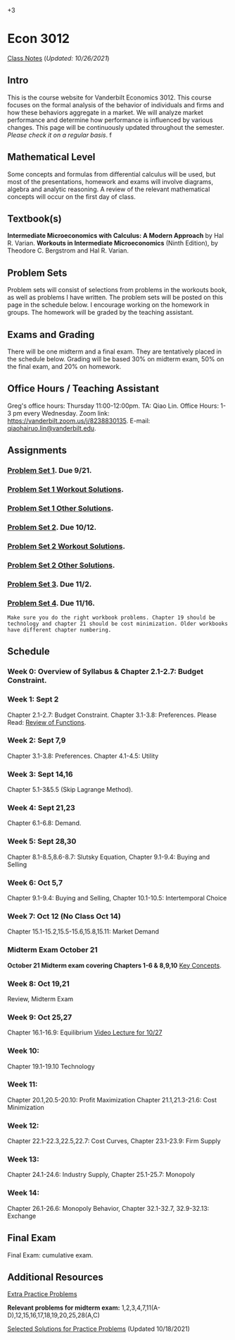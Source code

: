 +3

# Econ 3012

[Class Notes](../files/3010/3012Notes.pdf) (*Updated: 10/26/2021*)

## Intro

This is the course website for Vanderbilt Economics 3012. This course focuses on the formal analysis of the behavior of individuals and firms and how these behaviors aggregate in a market. We will analyze market performance and determine how performance is influenced by various changes. This page will be continuously updated throughout the semester. *Please check it on a regular basis*.
f
## Mathematical Level

Some concepts and formulas from differential calculus will be used, but most of the presentations, homework and exams will involve diagrams, algebra and analytic reasoning. A review of the relevant mathematical concepts will occur on the first day of class.

## Textbook(s)

**Intermediate Microeconomics with Calculus: A Modern Approach** by Hal R. Varian. **Workouts in Intermediate Microeconomics** (Ninth Edition), by Theodore C. Bergstrom and Hal R. Varian.

## Problem Sets

Problem sets will consist of selections from problems in the workouts book, as well as problems I have written. The problem sets will be posted on this page in the schedule below. I encourage working on the homework in groups. The homework will be graded by the teaching assistant.

## Exams and Grading

There will be one midterm and a final exam. They are tentatively placed in the schedule below. Grading will be based 30% on midterm exam, 50% on the final exam, and 20% on homework.

## Office Hours / Teaching Assistant

Greg's office hours: Thursday 11:00-12:00pm. TA: Qiao Lin. Office Hours: 1-3 pm every Wednesday. Zoom link: https://vanderbilt.zoom.us/j/8238830135. E-mail: qiaohairuo.lin@vanderbilt.edu.

## Assignments

### [Problem Set 1](../files/3010/Problem_Set_1.pdf). Due 9/21.
### [Problem Set 1 Workout Solutions](../files/3010/PS1_Solutions_Part_1.pdf).
### [Problem Set 1 Other Solutions](../files/3010/PS1_Solutions_Part_2.pdf).
### [Problem Set 2](../files/3010/Problem_Set_2.pdf). Due 10/12.
### [Problem Set 2 Workout Solutions](../files/3010/PS2_Solutions_Part_1.pdf).
### [Problem Set 2 Other Solutions](../files/3010/PS2_Solutions_Part_2.pdf).
### [Problem Set 3](../files/3010/Problem_Set_3.pdf). Due 11/2.
### [Problem Set 4](../files/3010/Problem_Set_4.pdf). Due 11/16.
```Make sure you do the right workbook problems. Chapter 19 should be technology and chapter 21 should be cost minimization. Older workbooks have different chapter numbering. ```

## Schedule

### Week 0: Overview of Syllabus & Chapter 2.1-2.7: Budget Constraint.

### Week 1: Sept 2

Chapter 2.1-2.7: Budget Constraint. Chapter 3.1-3.8: Preferences.
Please Read: [Review of Functions](../files/3010/MathReviewFunctions.pdf).

### Week 2: Sept 7,9

Chapter 3.1-3.8: Preferences. Chapter 4.1-4.5: Utility

### Week 3: Sept 14,16

Chapter 5.1-3&5.5 (Skip Lagrange Method).

### Week 4: Sept 21,23

Chapter 6.1-6.8: Demand.

### Week 5: Sept 28,30

Chapter 8.1-8.5,8.6-8.7: Slutsky Equation, Chapter 9.1-9.4: Buying and Selling

### Week 6: Oct 5,7

Chapter 9.1-9.4: Buying and Selling, Chapter 10.1-10.5: Intertemporal Choice

### Week 7: Oct 12 (No Class Oct 14)

Chapter 15.1-15.2,15.5-15.6,15.8,15.11: Market Demand

### Midterm Exam October 21

**October 21 Midterm exam covering Chapters 1-6 & 8,9,10** [Key Concepts](../files/3010/Key_Concepts_2021_Midterm.pdf).

### Week 8: Oct 19,21

Review, Midterm Exam

### Week 9: Oct 25,27

Chapter 16.1-16.9: Equilibrium
[Video Lecture for 10/27](https://vanderbilt.box.com/s/u8166qta42use8g3u3o6b3th73hzxkwd)

### Week 10:

Chapter 19.1-19.10 Technology

### Week 11:

Chapter 20.1,20.5-20.10: Profit Maximization Chapter 21.1,21.3-21.6: Cost Minimization

### Week 12:

Chapter 22.1-22.3,22.5,22.7: Cost Curves, Chapter 23.1-23.9: Firm Supply

### Week 13:

Chapter 24.1-24.6: Industry Supply, Chapter 25.1-25.7: Monopoly

### Week 14:

Chapter 26.1-26.6: Monopoly Behavior, Chapter 32.1-32.7, 32.9-32.13: Exchange

## Final Exam

Final Exam: cumulative exam.

## Additional Resources

[Extra Practice Problems](../files/3010/PracticeProblems.pdf)

**Relevant problems for midterm exam:** 1,2,3,4,7,11(A-D),12,15,16,17,18,19,20,25,28(A,C)

[Selected Solutions for Practice Problems](../files/3010/PracticeProblemSolutions.pdf) (Updated 10/18/2021)
